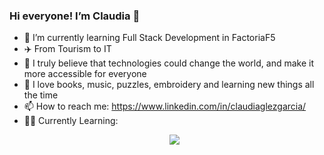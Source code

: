 ### Hi everyone! I’m Claudia 👋


- 🌱 I’m currently learning Full Stack Development in FactoriaF5
- ✈️ From Tourism to IT
- 🚀 I truly believe that technologies could change the world, and make it more accessible for everyone
- 🧡 I love books, music, puzzles, embroidery and learning new things all the time
- 📫 How to reach me: https://www.linkedin.com/in/claudiaglezgarcia/
- :woman_student: Currently Learning:
  <p align="center">
  <a href="https://skillicons.dev">
    <img src="https://skillicons.dev/icons?i=html,css,js,figma,git,materialui,react" />
  </a>
</p>

    
 


